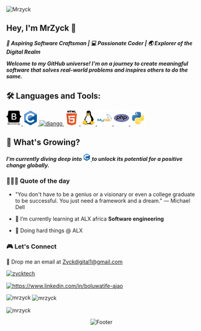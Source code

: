<div align="center">
<p align="left"> <img src="https://c4.wallpaperflare.com/wallpaper/226/63/724/matrix-background-desktop-wallpaper-preview.jpg" alt="Mrzyck"/> 
</div>
  

## Hey, I'm MrZyck 👋

***🚀 Aspiring Software Craftsman | 💻 Passionate Coder | 🌏 Explorer of the Digital Realm***

***Welcome to my GitHub universe! I'm on a journey to create meaningful software that solves real-world problems and inspires others to do the same.***

## 🛠️ Languages and Tools: 
<p align="left"> <a href="https://getbootstrap.com" target="_blank" rel="noreferrer"> <img src="https://raw.githubusercontent.com/devicons/devicon/master/icons/bootstrap/bootstrap-plain-wordmark.svg" alt="bootstrap" width="40" height="40"/> </a> <a href="https://www.cprogramming.com/" target="_blank" rel="noreferrer"> <img src="https://raw.githubusercontent.com/devicons/devicon/master/icons/c/c-original.svg" alt="c" width="40" height="40"/> </a> <a href="https://www.djangoproject.com/" target="_blank" rel="noreferrer"> <img src="https://cdn.worldvectorlogo.com/logos/django.svg" alt="django" width="40" height="40"/> </a> <a href="https://www.w3.org/html/" target="_blank" rel="noreferrer"> <img src="https://raw.githubusercontent.com/devicons/devicon/master/icons/html5/html5-original-wordmark.svg" alt="html5" width="40" height="40"/> </a> <a href="https://www.linux.org/" target="_blank" rel="noreferrer"> <img src="https://raw.githubusercontent.com/devicons/devicon/master/icons/linux/linux-original.svg" alt="linux" width="40" height="40"/> </a> <a href="https://www.mysql.com/" target="_blank" rel="noreferrer"> <img src="https://raw.githubusercontent.com/devicons/devicon/master/icons/mysql/mysql-original-wordmark.svg" alt="mysql" width="40" height="40"/> </a> <a href="https://www.php.net" target="_blank" rel="noreferrer"> <img src="https://raw.githubusercontent.com/devicons/devicon/master/icons/php/php-original.svg" alt="php" width="40" height="40"/> </a> <a href="https://www.python.org" target="_blank" rel="noreferrer"> <img src="https://raw.githubusercontent.com/devicons/devicon/master/icons/python/python-original.svg" alt="python" width="40" height="40"/> </a> </p>

## 🌱 What's Growing?
***I'm currently diving deep into <a href="https://www.cprogramming.com/" target="_blank" rel="noreferrer"> <img src="https://raw.githubusercontent.com/devicons/devicon/master/icons/c/c-original.svg" alt="c" width="20" height="20"/> </a> to unlock its potential for a positive change globally.***

### 👨🏻‍💻 Quote of the day 

- "You don't have to be a genius or a visionary or even a college graduate to be successful. You just need a framework and a dream." — Michael Dell

- 🌱 I’m currently learning at ALX africa **Software engineering**

- 👋 Doing hard things @ ALX 

### 🎮 Let's Connect
💌 Drop me an email at Zyckdigital1@gmail.com

<p align="left"> <a href="https://twitter.com/zycktech" target="blank"><img src="https://img.shields.io/twitter/follow/zycktech?logo=twitter&style=for-the-badge" alt="zycktech" /></a> </p>

<a href="https://linkedin.com/in/https://www.linkedin.com/in/boluwatife-ajao" target="blank"><img align="center" src="https://raw.githubusercontent.com/rahuldkjain/github-profile-readme-generator/master/src/images/icons/Social/linked-in-alt.svg" alt="https://www.linkedin.com/in/boluwatife-ajao" height="30" width="40" /></a>
</p>

<p><img align="left" src="https://github-readme-stats.vercel.app/api/top-langs?username=mrzyck&show_icons=true&locale=en&layout=compact" alt="mrzyck" /></p>

<p>&nbsp;<img align="center" src="https://github-readme-stats.vercel.app/api?username=mrzyck&show_icons=true&locale=en" alt="mrzyck" /></p>

<p><img align="center" src="https://github-readme-streak-stats.herokuapp.com/?user=mrzyck&" alt="mrzyck" /></p>

<div align="center">
  <img src="footer.gif" alt="Footer">
</div>
